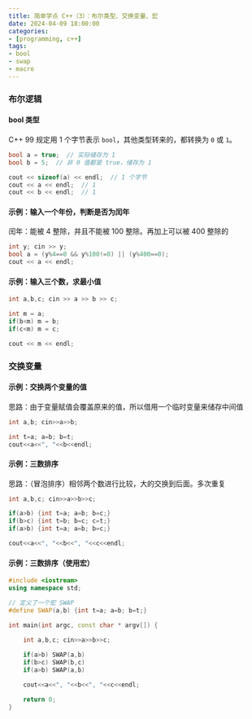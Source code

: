```yaml
---
title: 简单学点 C++（3）：布尔类型、交换变量、宏
date: 2024-04-09 18:00:00
categories:
- [programming, c++]
tags:
- bool
- swap
- macro
---
```


### 布尔逻辑

#### bool 类型

C++ 99 规定用 1 个字节表示 `bool`，其他类型转来的，都转换为 `0` 或 `1`。

```cpp
bool a = true;  // 实际储存为 1
bool b = 5;  // 非 0 值都是 true，储存为 1

cout << sizeof(a) << endl;  // 1 个字节
cout << a << endl;  // 1
cout << b << endl;  // 1
```

#### 示例：输入一个年份，判断是否为闰年

闰年：能被 4 整除，并且不能被 100 整除。再加上可以被 400 整除的

```cpp
int y; cin >> y;
bool a = (y%4==0 && y%100!=0) || (y%400==0);
cout << a << endl;
```

#### 示例：输入三个数，求最小值

```cpp
int a,b,c; cin >> a >> b >> c;

int m = a;
if(b<m) m = b;
if(c<m) m = c;

cout << m << endl;
```

### 交换变量

#### 示例：交换两个变量的值

思路：由于变量赋值会覆盖原来的值，所以借用一个临时变量来储存中间值

```cpp
int a,b; cin>>a>>b;

int t=a; a=b; b=t;
cout<<a<<", "<<b<<endl;
```

#### 示例：三数排序

思路：（冒泡排序）相邻两个数进行比较，大的交换到后面。多次重复

```cpp
int a,b,c; cin>>a>>b>>c;

if(a>b) {int t=a; a=b; b=c;}
if(b>c) {int t=b; b=c; c=t;}
if(a>b) {int t=a; a=b; b=c;}

cout<<a<<", "<<b<<", "<<c<<endl;
```

#### 示例：三数排序（使用宏）

```cpp
#include <iostream>
using namespace std;

// 定义了一个宏 SWAP
#define SWAP(a,b) {int t=a; a=b; b=t;}

int main(int argc, const char * argv[]) {
    
    int a,b,c; cin>>a>>b>>c;

    if(a>b) SWAP(a,b)
    if(b>c) SWAP(b,c)
    if(a>b) SWAP(a,b)

    cout<<a<<", "<<b<<", "<<c<<endl;

    return 0;
}
```

